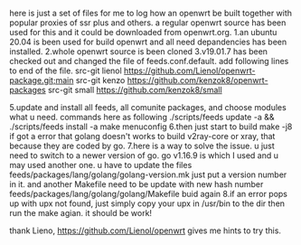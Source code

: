 here is just a set of files for me to log how an openwrt be built together with popular proxies of ssr plus and others. a regular openwrt source has been used for this and it could be downloaded from openwrt.org. 
1.an ubuntu 20.04 is been used for build openwrt and all need depandencies has been installed.
2.whole openwrt source is been cloned
3.v19.01.7 has been checked out and changed the file of feeds.conf.default. add following lines to end of the file.
  src-git lienol https://github.com/Lienol/openwrt-package.git;main
  src-git kenzo https://github.com/kenzok8/openwrt-packages
  src-git small https://github.com/kenzok8/small

5.update and install all feeds, all comunite packages, and choose modules what u need. commands here as following
   ./scripts/feeds update -a && ./scripts/feeds install -a
   make menuconfig
6.then just start to build 
   make -j8
  if got a error that golang doesn't works to build v2ray-core or xray, that because they are coded by go. 
7.here is a way to solve the issue. u just need to switch to a newer version of go. go v1.16.9 is which I used and u may used another one. u have to update the files 
  feeds/packages/lang/golang/golang-version.mk
  just put a version number in it. and another Makefile need to be update with new hash number
  feeds/packages/lang/golang/golang/Makefile
  buid again
8.if an error pops up with upx not found, just simply copy your upx in /usr/bin to the dir then run the make agian.
it should be work!

thank Lieno, https://github.com/Lienol/openwrt gives me hints to try this.

<!---
TomLikeGo/TomLikeGo is a ✨ special ✨ repository because its `README.md` (this file) appears on your GitHub profile.
You can click the Preview link to take a look at your changes.
--->
